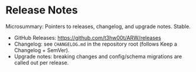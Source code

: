 # Release Notes

Microsummary: Pointers to releases, changelog, and upgrade notes. Stable.

- GitHub Releases: https://github.com/t3hw00t/ARW/releases
- Changelog: see `CHANGELOG.md` in the repository root (follows Keep a Changelog + SemVer).
- Upgrade notes: breaking changes and config/schema migrations are called out per release.
